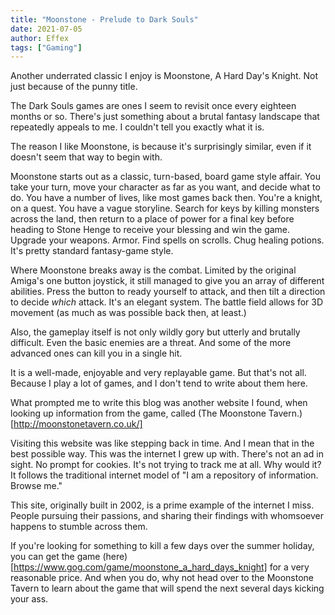 ```yaml
---
title: "Moonstone - Prelude to Dark Souls"
date: 2021-07-05
author: Effex
tags: ["Gaming"]
---
```


Another underrated classic I enjoy is Moonstone, A Hard Day's Knight. Not just because of the punny title.

The Dark Souls games are ones I seem to revisit once every eighteen months or so. There's just something about a brutal fantasy landscape that repeatedly appeals to me. I couldn't tell you exactly what it is.

The reason I like Moonstone, is because it's surprisingly similar, even if it doesn't seem that way to begin with.

Moonstone starts out as a classic, turn-based, board game style affair. You take your turn, move your character as far as you want, and decide what to do. You have a number of lives, like most games back then. You're a knight, on a quest. You have a vague storyline. Search for keys by killing monsters across the land, then return to a place of power for a final key before heading to Stone Henge to receive your blessing and win the game. Upgrade your weapons. Armor. Find spells on scrolls. Chug healing potions. It's pretty standard fantasy-game style.

Where Moonstone breaks away is the combat. Limited by the original Amiga's one button joystick, it still managed to give you an array of different abilities. Press the button to ready yourself to attack, and then tilt a direction to decide *which* attack. It's an elegant system. The battle field allows for 3D movement (as much as was possible back then, at least.) 

Also, the gameplay itself is not only wildly gory but utterly and brutally difficult. Even the basic enemies are a threat. And some of the more advanced ones can kill you in a single hit.

It is a well-made, enjoyable and very replayable game. But that's not all. Because I play a lot of games, and I don't tend to write about them here.

What prompted me to write this blog was another website I found, when looking up information from the game, called (The Moonstone Tavern.)[http://moonstonetavern.co.uk/]

Visiting this website was like stepping back in time. And I mean that in the best possible way. This was the internet I grew up with. There's not an ad in sight. No prompt for cookies. It's not trying to track me at all. Why would it? It follows the traditional internet model of "I am a repository of information. Browse me."

This site, originally built in 2002, is a prime example of the internet I miss. People pursuing their passions, and sharing their findings with whomsoever happens to stumble across them.

If you're looking for something to kill a few days over the summer holiday, you can get the game (here)[https://www.gog.com/game/moonstone_a_hard_days_knight] for a very reasonable price. And when you do, why not head over to the Moonstone Tavern to learn about the game that will spend the next several days kicking your ass.



